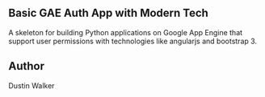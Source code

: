 ## Basic GAE Auth App with Modern Tech

A skeleton for building Python applications on Google App Engine that support user permissions with technologies like angularjs and bootstrap 3.

## Author
Dustin Walker
